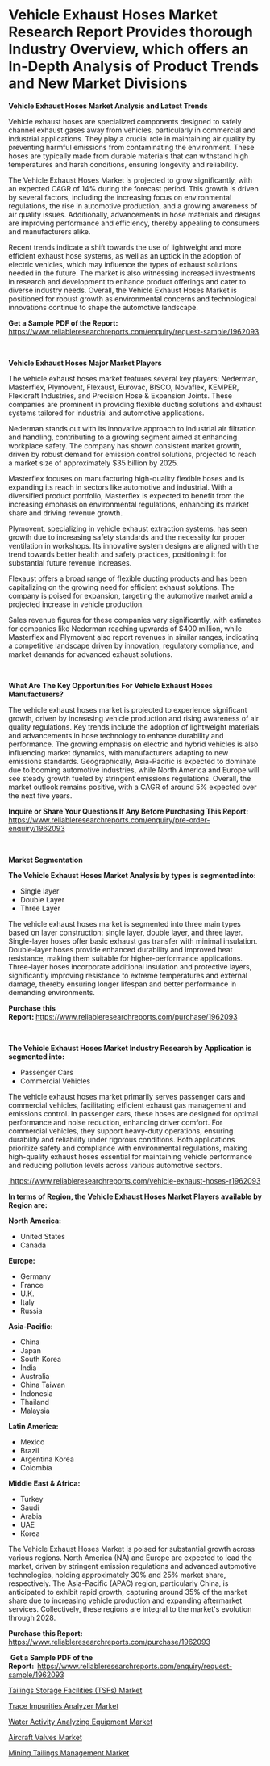 <p><h1>Vehicle Exhaust Hoses Market Research Report Provides thorough Industry Overview, which offers an In-Depth Analysis of Product Trends and New Market Divisions</h1></p><p><strong>Vehicle Exhaust Hoses Market Analysis and Latest Trends</strong></p>
<p><p>Vehicle exhaust hoses are specialized components designed to safely channel exhaust gases away from vehicles, particularly in commercial and industrial applications. They play a crucial role in maintaining air quality by preventing harmful emissions from contaminating the environment. These hoses are typically made from durable materials that can withstand high temperatures and harsh conditions, ensuring longevity and reliability.</p><p>The Vehicle Exhaust Hoses Market is projected to grow significantly, with an expected CAGR of 14% during the forecast period. This growth is driven by several factors, including the increasing focus on environmental regulations, the rise in automotive production, and a growing awareness of air quality issues. Additionally, advancements in hose materials and designs are improving performance and efficiency, thereby appealing to consumers and manufacturers alike.</p><p>Recent trends indicate a shift towards the use of lightweight and more efficient exhaust hose systems, as well as an uptick in the adoption of electric vehicles, which may influence the types of exhaust solutions needed in the future. The market is also witnessing increased investments in research and development to enhance product offerings and cater to diverse industry needs. Overall, the Vehicle Exhaust Hoses Market is positioned for robust growth as environmental concerns and technological innovations continue to shape the automotive landscape.</p></p>
<p><strong>Get a Sample PDF of the Report:&nbsp;</strong> <a href="https://www.reliableresearchreports.com/enquiry/request-sample/1962093?utm_campaign=37&utm_medium=2&utm_source=Github&utm_content=ia&utm_term=01112024&utm_id=vehicle-exhaust-hoses">https://www.reliableresearchreports.com/enquiry/request-sample/1962093</a></p>
<p>&nbsp;</p>
<p><strong>Vehicle Exhaust Hoses Major Market Players</strong></p>
<p><p>The vehicle exhaust hoses market features several key players: Nederman, Masterflex, Plymovent, Flexaust, Eurovac, BISCO, Novaflex, KEMPER, Flexicraft Industries, and Precision Hose & Expansion Joints. These companies are prominent in providing flexible ducting solutions and exhaust systems tailored for industrial and automotive applications.</p><p>Nederman stands out with its innovative approach to industrial air filtration and handling, contributing to a growing segment aimed at enhancing workplace safety. The company has shown consistent market growth, driven by robust demand for emission control solutions, projected to reach a market size of approximately $35 billion by 2025.</p><p>Masterflex focuses on manufacturing high-quality flexible hoses and is expanding its reach in sectors like automotive and industrial. With a diversified product portfolio, Masterflex is expected to benefit from the increasing emphasis on environmental regulations, enhancing its market share and driving revenue growth.</p><p>Plymovent, specializing in vehicle exhaust extraction systems, has seen growth due to increasing safety standards and the necessity for proper ventilation in workshops. Its innovative system designs are aligned with the trend towards better health and safety practices, positioning it for substantial future revenue increases.</p><p>Flexaust offers a broad range of flexible ducting products and has been capitalizing on the growing need for efficient exhaust solutions. The company is poised for expansion, targeting the automotive market amid a projected increase in vehicle production.</p><p>Sales revenue figures for these companies vary significantly, with estimates for companies like Nederman reaching upwards of $400 million, while Masterflex and Plymovent also report revenues in similar ranges, indicating a competitive landscape driven by innovation, regulatory compliance, and market demands for advanced exhaust solutions.</p></p>
<p>&nbsp;</p>
<p><strong>What Are The Key Opportunities For Vehicle Exhaust Hoses Manufacturers?</strong></p>
<p><p>The vehicle exhaust hoses market is projected to experience significant growth, driven by increasing vehicle production and rising awareness of air quality regulations. Key trends include the adoption of lightweight materials and advancements in hose technology to enhance durability and performance. The growing emphasis on electric and hybrid vehicles is also influencing market dynamics, with manufacturers adapting to new emissions standards. Geographically, Asia-Pacific is expected to dominate due to booming automotive industries, while North America and Europe will see steady growth fueled by stringent emissions regulations. Overall, the market outlook remains positive, with a CAGR of around 5% expected over the next five years.</p></p>
<p><strong>Inquire or Share Your Questions If Any Before Purchasing This Report:</strong> <a href="https://www.reliableresearchreports.com/enquiry/pre-order-enquiry/1962093?utm_campaign=37&utm_medium=2&utm_source=Github&utm_content=ia&utm_term=01112024&utm_id=vehicle-exhaust-hoses">https://www.reliableresearchreports.com/enquiry/pre-order-enquiry/1962093</a></p>
<p>&nbsp;</p>
<p><strong>Market Segmentation</strong></p>
<p><strong>The Vehicle Exhaust Hoses Market Analysis by types is segmented into:</strong></p>
<p><ul><li>Single layer</li><li>Double Layer</li><li>Three Layer</li></ul></p>
<p><p>The vehicle exhaust hoses market is segmented into three main types based on layer construction: single layer, double layer, and three layer. Single-layer hoses offer basic exhaust gas transfer with minimal insulation. Double-layer hoses provide enhanced durability and improved heat resistance, making them suitable for higher-performance applications. Three-layer hoses incorporate additional insulation and protective layers, significantly improving resistance to extreme temperatures and external damage, thereby ensuring longer lifespan and better performance in demanding environments.</p></p>
<p><strong>Purchase this Report:&nbsp;</strong><a href="https://www.reliableresearchreports.com/purchase/1962093?utm_campaign=37&utm_medium=2&utm_source=Github&utm_content=ia&utm_term=01112024&utm_id=vehicle-exhaust-hoses">https://www.reliableresearchreports.com/purchase/1962093</a></p>
<p>&nbsp;</p>
<p><strong>The Vehicle Exhaust Hoses Market Industry Research by Application is segmented into:</strong></p>
<p><ul><li>Passenger Cars</li><li>Commercial Vehicles</li></ul></p>
<p><p>The vehicle exhaust hoses market primarily serves passenger cars and commercial vehicles, facilitating efficient exhaust gas management and emissions control. In passenger cars, these hoses are designed for optimal performance and noise reduction, enhancing driver comfort. For commercial vehicles, they support heavy-duty operations, ensuring durability and reliability under rigorous conditions. Both applications prioritize safety and compliance with environmental regulations, making high-quality exhaust hoses essential for maintaining vehicle performance and reducing pollution levels across various automotive sectors.</p></p>
<p><a href="https://www.reliableresearchreports.com/vehicle-exhaust-hoses-r1962093?utm_campaign=37&utm_medium=2&utm_source=Github&utm_content=ia&utm_term=01112024&utm_id=vehicle-exhaust-hoses">&nbsp;https://www.reliableresearchreports.com/vehicle-exhaust-hoses-r1962093</a></p>
<p><strong>In terms of Region, the Vehicle Exhaust Hoses Market Players available by Region are:</strong></p>
<p>
    <p> <strong> North America: </strong>
        <ul>
            <li>United States</li>
            <li>Canada</li>
        </ul>
        </p> 
    <p> <strong> Europe: </strong>
        <ul>
            <li>Germany</li>
            <li>France</li>
            <li>U.K.</li>
            <li>Italy</li>
            <li>Russia</li>
        </ul>
        </p> 
    <p> <strong> Asia-Pacific: </strong>
        <ul>
            <li>China</li>
            <li>Japan</li>
            <li>South Korea</li>
            <li>India</li>
            <li>Australia</li>
            <li>China Taiwan</li>
            <li>Indonesia</li>
            <li>Thailand</li>
            <li>Malaysia</li>
        </ul>
        </p> 
    <p> <strong> Latin America: </strong>
        <ul>
            <li>Mexico</li>
            <li>Brazil</li>
            <li>Argentina Korea</li>
            <li>Colombia</li>
        </ul>
        </p> 
    <p> <strong> Middle East & Africa: </strong>
        <ul>
            <li>Turkey</li>
            <li>Saudi</li>
            <li>Arabia</li>
            <li>UAE</li>
            <li>Korea</li>
        </ul>
    </p>
    </p>
<p><p>The Vehicle Exhaust Hoses Market is poised for substantial growth across various regions. North America (NA) and Europe are expected to lead the market, driven by stringent emission regulations and advanced automotive technologies, holding approximately 30% and 25% market share, respectively. The Asia-Pacific (APAC) region, particularly China, is anticipated to exhibit rapid growth, capturing around 35% of the market share due to increasing vehicle production and expanding aftermarket services. Collectively, these regions are integral to the market's evolution through 2028.</p></p>
<p><strong>Purchase this Report: </strong><a href="https://www.reliableresearchreports.com/purchase/1962093?utm_campaign=37&utm_medium=2&utm_source=Github&utm_content=ia&utm_term=01112024&utm_id=vehicle-exhaust-hoses">https://www.reliableresearchreports.com/purchase/1962093</a></p>
<p>&nbsp;<strong>Get a Sample PDF of the Report:&nbsp;&nbsp;</strong><a href="https://www.reliableresearchreports.com/enquiry/request-sample/1962093?utm_campaign=37&utm_medium=2&utm_source=Github&utm_content=ia&utm_term=01112024&utm_id=vehicle-exhaust-hoses">https://www.reliableresearchreports.com/enquiry/request-sample/1962093</a></p>
<p><strong></strong></p>
<p><p><a href="https://www.linkedin.com/pulse/insights-tailings-storage-facilities-tsfs-market-size-which-yjqoc?utm_campaign=37&utm_medium=2&utm_source=Github&utm_content=ia&utm_term=01112024&utm_id=vehicle-exhaust-hoses">Tailings Storage Facilities (TSFs) Market</a></p><p><a href="https://issuu.com/reportprime-2/docs/trace-impurities-analyzer-market-si_431952ce0c52c5?utm_campaign=37&utm_medium=2&utm_source=Github&utm_content=ia&utm_term=01112024&utm_id=vehicle-exhaust-hoses">Trace Impurities Analyzer Market</a></p><p><a href="https://issuu.com/reportprime-2/docs/water-activity-analyzing-equipment-_d78df3fdcea3a5?utm_campaign=37&utm_medium=2&utm_source=Github&utm_content=ia&utm_term=01112024&utm_id=vehicle-exhaust-hoses">Water Activity Analyzing Equipment Market</a></p><p><a href="https://github.com/MegiMusaj575/Market-Research-Report-List-1/blob/main/aircraft-valves-market.md?utm_campaign=37&utm_medium=2&utm_source=Github&utm_content=ia&utm_term=01112024&utm_id=vehicle-exhaust-hoses">Aircraft Valves Market</a></p><p><a href="https://www.linkedin.com/pulse/mining-tailings-management-market-research-report-2024-2031-sdilc?utm_campaign=37&utm_medium=2&utm_source=Github&utm_content=ia&utm_term=01112024&utm_id=vehicle-exhaust-hoses">Mining Tailings Management Market</a></p></p>